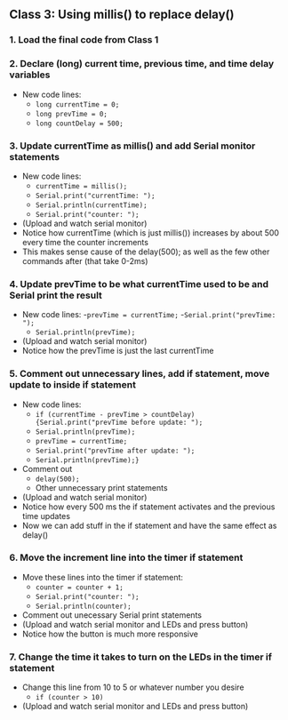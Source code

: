 ## Class 3: Using millis() to replace delay()
### 1. Load the final code from Class 1
### 2. Declare (long) current time, previous time, and time delay variables
- New code lines:
  - `long currentTime = 0;`
  - `long prevTime = 0;`
  - `long countDelay = 500;`
 
### 3. Update currentTime as millis() and add Serial monitor statements
- New code lines:
  - `currentTime = millis();`
  - `Serial.print("currentTime: ");`
  - `Serial.println(currentTime);`
  - `Serial.print("counter: ");`
- (Upload and watch serial monitor)
- Notice how currentTime (which is just millis()) increases by about 500 every time the counter increments
- This makes sense cause of the delay(500); as well as the few other commands after (that take 0-2ms)

### 4. Update prevTime to be what currentTime used to be and Serial print the result
- New code lines:
  -`prevTime = currentTime;`
  -`Serial.print("prevTime: ");`
  - `Serial.println(prevTime);`
- (Upload and watch serial monitor)
- Notice how the prevTime is just the last currentTime
### 5. Comment out unnecessary lines, add if statement, move update to inside if statement
- New code lines:
  - `if (currentTime - prevTime > countDelay) {Serial.print("prevTime before update: ");`
  - `Serial.println(prevTime);`
  - `prevTime = currentTime;`
  - `Serial.print("prevTime after update: ");`
  - `Serial.println(prevTime);}`
- Comment out
  - `delay(500);`
  - Other unnecessary print statements
- (Upload and watch serial monitor)
- Notice how every 500 ms the if statement activates and the previous time updates
- Now we can add stuff in the if statement and have the same effect as delay()

### 6. Move the increment line into the timer if statement
- Move these lines into the timer if statement:
  - `counter = counter + 1;`
  - `Serial.print("counter: ");`
  - `Serial.println(counter);`
- Comment out unecessary Serial print statements
- (Upload and watch serial monitor and LEDs and press button)
- Notice how the button is much more responsive

### 7. Change the time it takes to turn on the LEDs in the timer if statement
- Change this line from 10 to 5 or whatever number you desire
  - `if (counter > 10)`
- (Upload and watch serial monitor and LEDs and press button)

